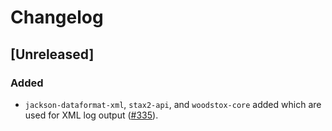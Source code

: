 # Changelog

## [Unreleased]

### Added

- `jackson-dataformat-xml`, `stax2-api`, and `woodstox-core` added which are
  used for XML log output ([#335]).

[#335]: https://github.com/stackabletech/docker-images/pull/335
